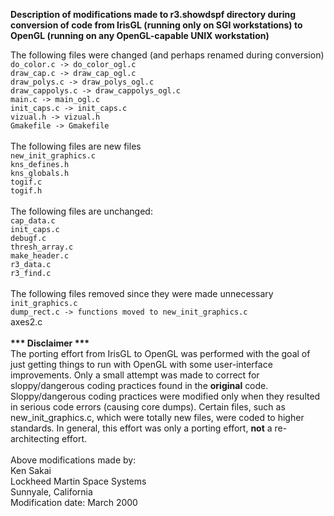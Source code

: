 **Description of modifications made to r3.showdspf directory during
conversion of code from IrisGL (running only on SGI workstations) to
OpenGL (running on any OpenGL-capable UNIX workstation)**

The following files were changed (and perhaps renamed during
conversion)\
`do_color.c -> do_color_ogl.c`\
`draw_cap.c -> draw_cap_ogl.c`\
`draw_polys.c -> draw_polys_ogl.c`\
`draw_cappolys.c -> draw_cappolys_ogl.c`\
`main.c -> main_ogl.c`\
`init_caps.c -> init_caps.c`\
`vizual.h -> vizual.h`\
`Gmakefile -> Gmakefile`\
\
The following files are new files\
`new_init_graphics.c`\
`kns_defines.h`\
`kns_globals.h`\
`togif.c`\
`togif.h`\
\
The following files are unchanged:\
`cap_data.c`\
`init_caps.c`\
`debugf.c`\
`thresh_array.c`\
`make_header.c`\
`r3_data.c`\
`r3_find.c`\
\
The following files removed since they were made unnecessary\
`init_graphics.c`\
`dump_rect.c -> functions moved to new_init_graphics.c`\
axes2.c\
\
**\*\*\* Disclaimer \*\*\***\
The porting effort from IrisGL to OpenGL was performed with the goal of
just getting things to run with OpenGL with some user-interface
improvements. Only a small attempt was made to correct for
sloppy/dangerous coding practices found in the **original** code.
Sloppy/dangerous coding practices were modified only when they resulted
in serious code errors (causing core dumps). Certain files, such as
new_init_graphics.c, which were totally new files, were coded to higher
standards. In general, this effort was only a porting effort, **not** a
re-architecting effort.\
\
Above modifications made by:\
Ken Sakai\
Lockheed Martin Space Systems\
Sunnyale, California\
Modification date: March 2000
